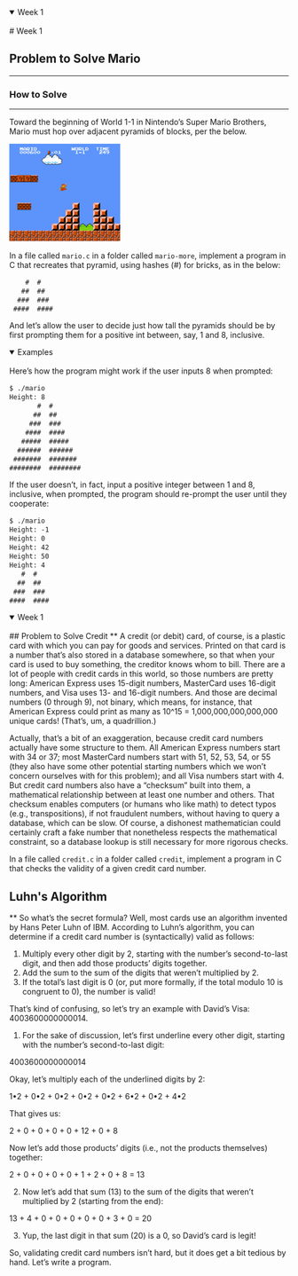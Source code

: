 <details open>
<summary>Week 1</summary>
<br>
# Week 1

## Problem to Solve Mario
***
### How to Solve
***
Toward the beginning of World 1-1 in Nintendo’s Super Mario Brothers, Mario must hop over adjacent pyramids of blocks, per the below.

![Pyramid][pyramid]

In a file called ```mario.c``` in a folder called ```mario-more```, implement a program in C that recreates that pyramid, using hashes (#) for bricks, as in the below:

        #  #    
       ##  ##   
      ###  ###   
     ####  ####   
     
And let’s allow the user to decide just how tall the pyramids should be by first prompting them for a positive int between, say, 1 and 8, inclusive.

<details open>
<summary>Examples</summary>
<br>
Here’s how the program might work if the user inputs 8 when prompted:
        
```
$ ./mario
Height: 8
       #  #
      ##  ##
     ###  ###
    ####  ####
   #####  #####
  ######  ######
 #######  #######
########  ########      
```

If the user doesn’t, in fact, input a positive integer between 1 and 8, inclusive, when prompted, the program should re-prompt the user until they cooperate:

```
$ ./mario
Height: -1
Height: 0
Height: 42
Height: 50
Height: 4
   #  #
  ##  ##
 ###  ###
####  ####
```

</details>
</details>

<details open>
<summary>Week 1</summary>
<br>
## Problem to Solve Credit
**
A credit (or debit) card, of course, is a plastic card with which you can pay for goods and services. Printed on that card is a number that’s also stored in a database somewhere, so that when your card is used to buy something, the creditor knows whom to bill. There are a lot of people with credit cards in this world, so those numbers are pretty long: American Express uses 15-digit numbers, MasterCard uses 16-digit numbers, and Visa uses 13- and 16-digit numbers. And those are decimal numbers (0 through 9), not binary, which means, for instance, that American Express could print as many as 10^15 = 1,000,000,000,000,000 unique cards! (That’s, um, a quadrillion.)

Actually, that’s a bit of an exaggeration, because credit card numbers actually have some structure to them. All American Express numbers start with 34 or 37; most MasterCard numbers start with 51, 52, 53, 54, or 55 (they also have some other potential starting numbers which we won’t concern ourselves with for this problem); and all Visa numbers start with 4. But credit card numbers also have a “checksum” built into them, a mathematical relationship between at least one number and others. That checksum enables computers (or humans who like math) to detect typos (e.g., transpositions), if not fraudulent numbers, without having to query a database, which can be slow. Of course, a dishonest mathematician could certainly craft a fake number that nonetheless respects the mathematical constraint, so a database lookup is still necessary for more rigorous checks.

In a file called ```credit.c``` in a folder called ```credit```, implement a program in C that checks the validity of a given credit card number.

## Luhn's Algorithm
**
So what’s the secret formula? Well, most cards use an algorithm invented by Hans Peter Luhn of IBM. According to Luhn’s algorithm, you can determine if a credit card number is (syntactically) valid as follows:

1. Multiply every other digit by 2, starting with the number’s second-to-last digit, and then add those products’ digits together.
2. Add the sum to the sum of the digits that weren’t multiplied by 2.
3. If the total’s last digit is 0 (or, put more formally, if the total modulo 10 is congruent to 0), the number is valid!

That’s kind of confusing, so let’s try an example with David’s Visa: 4003600000000014.

1. For the sake of discussion, let’s first underline every other digit, starting with the number’s second-to-last digit:

4003600000000014

Okay, let’s multiply each of the underlined digits by 2:

1•2 + 0•2 + 0•2 + 0•2 + 0•2 + 6•2 + 0•2 + 4•2

That gives us:

2 + 0 + 0 + 0 + 0 + 12 + 0 + 8

Now let’s add those products’ digits (i.e., not the products themselves) together:

2 + 0 + 0 + 0 + 0 + 1 + 2 + 0 + 8 = 13

2. Now let’s add that sum (13) to the sum of the digits that weren’t multiplied by 2 (starting from the end):

13 + 4 + 0 + 0 + 0 + 0 + 0 + 3 + 0 = 20

3. Yup, the last digit in that sum (20) is a 0, so David’s card is legit!

So, validating credit card numbers isn’t hard, but it does get a bit tedious by hand. Let’s write a program.



</details>

[pyramid]: img/pyramids.png
